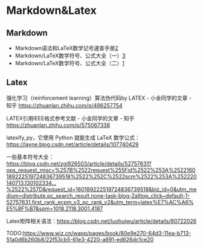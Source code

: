 

<!--
 * @version:
 * @Author:  StevenJokess（蔡舒起） https://github.com/StevenJokess
 * @Date: 2023-10-15 01:09:28
 * @LastEditors:  StevenJokess（蔡舒起） https://github.com/StevenJokess
 * @LastEditTime: 2023-10-15 01:18:07
 * @Description:
 * @Help me: make friends by a867907127@gmail.com and help me get some “foreign” things or service I need in life; 如有帮助，请资助，失业3年了。![支付宝收款码](https://github.com/StevenJokess/d2rl/blob/master/img/%E6%94%B6.jpg)
 * @TODO::
 * @Reference:
-->

# Markdown&Latex

## Markdown

- Markdown语法和LaTeX数学记号速查手册[2]
- Markdown/LaTeX数学符号、公式大全（一）[3]
- Markdown/LaTeX数学符号、公式大全（二）[1]

## Latex


强化学习（reinforcement learning）算法伪代码by LATEX - 小金同学的文章 - 知乎
https://zhuanlan.zhihu.com/p/496257754

LATEX引用IEEE格式参考文献 - 小金同学的文章 - 知乎
https://zhuanlan.zhihu.com/p/575067338

latexify_py，它使用 Python 就能生成 LaTeX 数学公式：
https://layne.blog.csdn.net/article/details/107740429

一些基本符号大全：https://blog.csdn.net/zgj926503/article/details/52757631?ops_request_misc=%257B%2522request%255Fid%2522%253A%2522160189222519724836739518%2522%252C%2522scm%2522%253A%252220140713.130102334…%2522%257D&request_id=160189222519724836739518&biz_id=0&utm_medium=distribute.pc_search_result.none-task-blog-2alltop_click~default-1-52757631.first_rank_ecpm_v3_pc_rank_v2&utm_term=latex%E7%AC%A6%E5%8F%B7&spm=1018.2118.3001.4187

Latex矩阵相关语法：https://blog.csdn.net/luohuiwu/article/details/80722026

[1]: https://blog.csdn.net/weixin_43159148/article/details/88623751
[2]: https://www.domuse.com/markdown-and-latex-equation-handbook.html
[3]: https://zhenkai.blog.csdn.net/article/details/88621318
TODO:https://www.wiz.cn/wapp/pages/book/80e9e270-64d3-11ea-b713-51a0d6b260b8/22f53cb5-61e3-4220-a691-ed626dc1ce20
